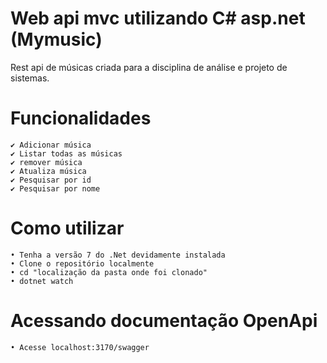 # Web api mvc utilizando C# asp.net (Mymusic)

Rest api de músicas criada para a disciplina de análise e projeto de sistemas.

# Funcionalidades

    ✔️ Adicionar música
    ✔️ Listar todas as músicas
    ✔️ remover música
    ✔️ Atualiza música
    ✔️ Pesquisar por id
    ✔️ Pesquisar por nome

# Como utilizar

    • Tenha a versão 7 do .Net devidamente instalada
    • Clone o repositório localmente
    • cd "localização da pasta onde foi clonado"
    • dotnet watch

# Acessando documentação OpenApi

    • Acesse localhost:3170/swagger